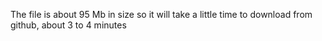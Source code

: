 The file is about 95 Mb in size so it will take a little time to download from github, about 3 to 4 minutes
